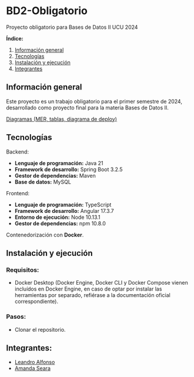 # BD2-Obligatorio
Proyecto obligatorio para Bases de Datos II UCU 2024

**Índice:**
1. [Información general](#información-general)
2. [Tecnologías](#tecnologías)
3. [Instalación y ejecución](#instalación-y-ejecución)
4. [Integrantes](#integrantes)

## Información general<a name="información-general"></a>
Este proyecto es un trabajo obligatorio para el primer semestre de 2024,
desarrollado como proyecto final para la materia Bases de Datos II.

[//]: # ( - TODO descripcion general)
[Diagramas (MER, tablas, diagrama de deploy)](https://drive.google.com/file/d/1WjgIBcqFxLbPESPz67LNtpOGHJfB475C/view?usp=sharing)

## Tecnologías

Backend:
 - **Lenguaje de programación:** Java 21
 - **Framework de desarrollo:** Spring Boot 3.2.5
 - **Gestor de dependencias:** Maven
 - **Base de datos:** MySQL

Frontend:
 - **Lenguaje de programación:** TypeScript
 - **Framework de desarrollo:** Angular 17.3.7
 - **Entorno de ejecución:** Node 10.13.1
 - **Gestor de dependencias:** npm 10.8.0

Contenedorización con **Docker**.

## Instalación y ejecución
### Requisitos:
 - Docker Desktop (Docker Engine, Docker CLI y Docker Compose vienen incluídos en Docker Engine, en caso de
   optar por instalar las herramientas por separado, refiérase a la documentación oficial correspondiente).

### Pasos:
 - Clonar el repositorio.

[//]: # ( - TODO pasos para instalación y ejecución)

## Integrantes:
 - [Leandro Alfonso](https://github.com/alfonsoLeandro)
 - [Amanda Seara](https://github.com/amandaseara)